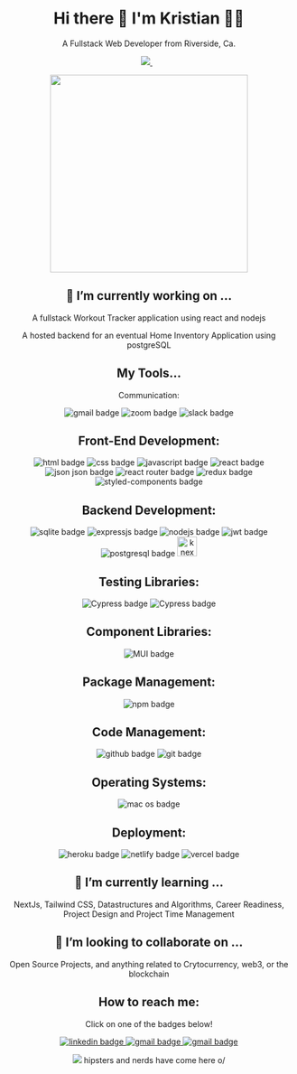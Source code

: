 <h1 align='center'>
  Hi there 👋 I'm Kristian 👨‍💻
</h1>

<p align='center'>
  A Fullstack Web Developer from Riverside, Ca.
</p>

<p align='center'>
  <a href="https://www.linkedin.com/in/kristianfulkerson/">
    <img src="https://img.shields.io/badge/linkedin-%230077B5.svg?&style=for-the-badge&logo=linkedin&logoColor=white" />
  </a>&nbsp;&nbsp;
</p>

<p align='center'>
  <a href="#"><img src="https://github-readme-stats.vercel.app/api?username=krisf451&show_icons=true&count_private=true&theme=dark" width="350"></a>
</p>

<h2 align='center'>🔭 I’m currently working on ...</h2>

<p align='center'>A fullstack Workout Tracker application using react and nodejs</p>
<p align='center'>A hosted backend for an eventual Home Inventory Application using postgreSQL</p>

<h2 align='center'>My Tools...</h2>

<p align='center' fontSize='56px' fontWeight='bold'>Communication:</p>
<p align='center'>
  <img src="https://img.shields.io/badge/Gmail-D14836?style=for-the-badge&logo=gmail&logoColor=white" alt="gmail badge"/>
  <img src="https://img.shields.io/badge/Zoom-2D8CFF?style=for-the-badge&logo=zoom&logoColor=white" alt="zoom badge"/>
  <img src="https://img.shields.io/badge/Slack-4A154B?style=for-the-badge&logo=slack&logoColor=white" alt="slack badge"/>
</p>

<h2 align='center'>Front-End Development:</h2>
<p align='center'>
  <img src="https://img.shields.io/badge/HTML5-E34F26?style=for-the-badge&logo=html5&logoColor=white" alt="html badge"/>
  <img src="https://img.shields.io/badge/CSS3-1572B6?style=for-the-badge&logo=css3&logoColor=white" alt="css badge"/>
  <img src="https://img.shields.io/badge/JavaScript-323330?style=for-the-badge&logo=javascript&logoColor=F7DF1E" alt="javascript badge"/>
  <img src="https://img.shields.io/badge/React-20232A?style=for-the-badge&logo=react&logoColor=61DAFB" alt="react badge"/>
  <img src="https://img.shields.io/badge/json-5E5C5C?style=for-the-badge&logo=json&logoColor=white" alt="json json badge"/>
  <img src="https://img.shields.io/badge/React_Router-CA4245?style=for-the-badge&logo=react-router&logoColor=white" alt="react router badge"/>
  <img src="https://img.shields.io/badge/Redux-593D88?style=for-the-badge&logo=redux&logoColor=white" alt="redux badge"/>
  <img src="https://img.shields.io/badge/styled--components-DB7093?style=for-the-badge&logo=styled-components&logoColor=white" alt="styled-components badge"/>
</p>

<h2 align='center'>Backend Development:</h2>
<p align='center'>
  <img src="https://img.shields.io/badge/SQLite-07405E?style=for-the-badge&logo=sqlite&logoColor=white" alt="sqlite badge"/>
  <img src="https://img.shields.io/badge/Express.js-000000?style=for-the-badge&logo=express&logoColor=white" alt="expressjs badge"/>
  <img src="https://img.shields.io/badge/Node.js-339933?style=for-the-badge&logo=nodedotjs&logoColor=white" alt="nodejs badge"/>
  <img src="https://img.shields.io/badge/JWT-000000?style=for-the-badge&logo=JSON%20web%20tokens&logoColor=white" alt="jwt badge"/>
  <img src="https://img.shields.io/badge/PostgreSQL-316192?style=for-the-badge&logo=postgresql&logoColor=white" alt="postgresql badge"/>
  <img src="https://knexjs.org/assets/images/knex.png" alt="knex badge" height="35px" width="max-content"/>
</p>

<h2 align='center'>Testing Libraries:</h2>
<p align='center'>
  <img src="https://img.shields.io/badge/Cypress-17202C?style=for-the-badge&logo=cypress&logoColor=white" alt="Cypress badge"/>
  <img src="https://img.shields.io/badge/Jest-C21325?style=for-the-badge&logo=jest&logoColor=white" alt="Cypress badge"/>
  
</p>

<h2 align='center'>Component Libraries:</h2>
<p align='center'>
  <img src="https://img.shields.io/badge/Material%20UI-007FFF?style=for-the-badge&logo=mui&logoColor=white" alt="MUI badge"/>
</p>

<h2 align='center'>Package Management:</h2>
<p align='center'>
  <img src="https://img.shields.io/badge/npm-CB3837?style=for-the-badge&logo=npm&logoColor=white" alt="npm badge"/>
</p>

<h2 align='center'>Code Management:</h2>
<p align='center'>
  <img src="https://img.shields.io/badge/GitHub-100000?style=for-the-badge&logo=github&logoColor=white" alt="github badge"/>
  <img src="https://img.shields.io/badge/GIT-E44C30?style=for-the-badge&logo=git&logoColor=white" alt="git badge"/>
</p>

<h2 align='center'>Operating Systems:</h2>
<p align='center'>
  <img src="https://img.shields.io/badge/mac%20os-000000?style=for-the-badge&logo=apple&logoColor=white" alt="mac os badge"/>
</p>

<h2 align='center'>Deployment:</h2>
<p align='center'>
  <img src="https://img.shields.io/badge/Heroku-430098?style=for-the-badge&logo=heroku&logoColor=white" alt="heroku badge"/>
  <img src="https://img.shields.io/badge/Netlify-00C7B7?style=for-the-badge&logo=netlify&logoColor=white" alt="netlify badge"/>
  <img src="https://img.shields.io/badge/Vercel-000000?style=for-the-badge&logo=vercel&logoColor=white" alt="vercel badge"/>
</p>

<h2 align='center'>🌱 I’m currently learning ...</h2>
<p align='center'>
  NextJs, Tailwind CSS, Datastructures and Algorithms, Career Readiness, Project Design and Project Time Management
</p>

<h2 align='center'>👯 I’m looking to collaborate on ...</h2>
<p align='center'>
  Open Source Projects, and anything related to Crytocurrency, web3, or the blockchain
</p>

<h2 align='center'> How to reach me: </h2>
<p align='center'>
  Click on one of the badges below!
</p>
<p align='center'>
  <a href="https://www.linkedin.com/in/kristianfulkerson/" target="_blank">
    <img src="https://img.shields.io/badge/LinkedIn-0077B5?style=for-the-badge&logo=linkedin&logoColor=white" alt="linkedin badge"/>
  </a>  
  
  <a href="mailto:kristianf451@gmail.com" target="_blank">
    <img src="https://img.shields.io/badge/Gmail-D14836?style=for-the-badge&logo=gmail&logoColor=white" alt="gmail badge"/>
  </a>
  
  <a href="tel:951-227-3742" target="_blank">
    <img src="https://img.shields.io/badge/Gmail-D14836?style=for-the-badge&logo=gmail&logoColor=white" alt="gmail badge"/>
  </a>  
</p>

<p align='center'>
  <a href="#"><img src="https://badges.pufler.dev/visits/kris451/krisf451"></a> hipsters and nerds have come here o/
</p>
